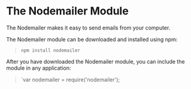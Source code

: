 # The Nodemailer Module

The Nodemailer makes it easy to send emails from your computer.

The Nodemailer module can be downloaded and installed using npm:

> `npm install nodemailer`

After you have downloaded the Nodemailer module, you can include the module in any application:

> `var nodemailer = require('nodemailer');
